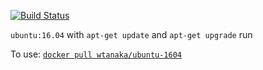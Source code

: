 [![Build
Status](https://travis-ci.org/wtanaka/docker-ubuntu-1604.svg?branch=master)](https://travis-ci.org/wtanaka/docker-ubuntu-1604)

`ubuntu:16.04` with `apt-get update` and `apt-get upgrade` run

To use: [`docker pull wtanaka/ubuntu-1604`](https://hub.docker.com/r/wtanaka/ubuntu-1604/)
